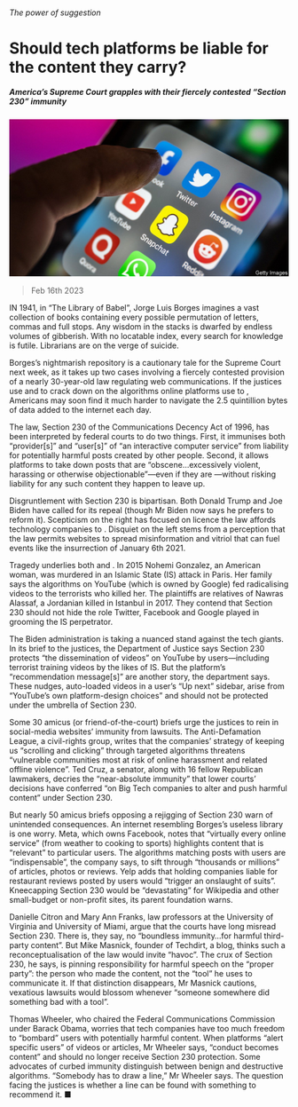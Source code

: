###### The power of suggestion

# Should tech platforms be liable for the content they carry? 

##### America’s Supreme Court grapples with their fiercely contested “Section 230” immunity 

![image](images/20230218_USP504.jpg) 

> Feb 16th 2023 

IN 1941, in “The Library of Babel”, Jorge Luis Borges imagines a vast collection of books containing every possible permutation of letters, commas and full stops. Any wisdom in the stacks is dwarfed by endless volumes of gibberish. With no locatable index, every search for knowledge is futile. Librarians are on the verge of suicide.

Borges’s nightmarish repository is a cautionary tale for the Supreme Court next week, as it takes up two cases involving a fiercely contested provision of a nearly 30-year-old law regulating web communications. If the justices use  and to crack down on the algorithms online platforms use to , Americans may soon find it much harder to navigate the 2.5 quintillion bytes of data added to the internet each day.

The law, Section 230 of the Communications Decency Act of 1996, has been interpreted by federal courts to do two things. First, it immunises both “provider[s]” and “user[s]” of “an interactive computer service” from liability for potentially harmful posts created by other people. Second, it allows platforms to take down posts that are “obscene…excessively violent, harassing or otherwise objectionable”—even if they are —without risking liability for any such content they happen to leave up. 

Disgruntlement with Section 230 is bipartisan. Both Donald Trump and Joe Biden have called for its repeal (though Mr Biden now says he prefers to reform it). Scepticism on the right has focused on licence the law affords technology companies to . Disquiet on the left stems from a perception that the law permits websites to spread misinformation and vitriol that can fuel events like the insurrection of January 6th 2021.

Tragedy underlies both and . In 2015 Nohemi Gonzalez, an American woman, was murdered in an Islamic State (IS) attack in Paris. Her family says the algorithms on YouTube (which is owned by Google) fed radicalising videos to the terrorists who killed her. The plaintiffs are relatives of Nawras Alassaf, a Jordanian killed in Istanbul in 2017. They contend that Section 230 should not hide the role Twitter, Facebook and Google played in grooming the IS perpetrator. 

The Biden administration is taking a nuanced stand against the tech giants. In its brief to the justices, the Department of Justice says Section 230 protects “the dissemination of videos” on YouTube by users—including terrorist training videos by the likes of IS. But the platform’s “recommendation message[s]” are another story, the department says. These nudges, auto-loaded videos in a user’s “Up next” sidebar, arise from “YouTube’s own platform-design choices” and should not be protected under the umbrella of Section 230. 

Some 30 amicus (or friend-of-the-court) briefs urge the justices to rein in social-media websites’ immunity from lawsuits. The Anti-Defamation League, a civil-rights group, writes that the companies’ strategy of keeping us “scrolling and clicking” through targeted algorithms threatens “vulnerable communities most at risk of online harassment and related offline violence”. Ted Cruz, a senator, along with 16 fellow Republican lawmakers, decries the “near-absolute immunity” that lower courts’ decisions have conferred “on Big Tech companies to alter and push harmful content” under Section 230. 

But nearly 50 amicus briefs opposing a rejigging of Section 230 warn of unintended consequences. An internet resembling Borges’s useless library is one worry. Meta, which owns Facebook, notes that “virtually every online service” (from weather to cooking to sports) highlights content that is “relevant” to particular users. The algorithms matching posts with users are “indispensable”, the company says, to sift through “thousands or millions” of articles, photos or reviews. Yelp adds that holding companies liable for restaurant reviews posted by users would “trigger an onslaught of suits”. Kneecapping Section 230 would be “devastating” for Wikipedia and other small-budget or non-profit sites, its parent foundation warns.

Danielle Citron and Mary Ann Franks, law professors at the University of Virginia and University of Miami, argue that the courts have long misread Section 230. There is, they say, no “boundless immunity…for harmful third-party content”. But Mike Masnick, founder of Techdirt, a blog, thinks such a reconceptualisation of the law would invite “havoc”. The crux of Section 230, he says, is pinning responsibility for harmful speech on the “proper party”: the person who made the content, not the “tool” he uses to communicate it. If that distinction disappears, Mr Masnick cautions, vexatious lawsuits would blossom whenever “someone somewhere did something bad with a tool”. 

Thomas Wheeler, who chaired the Federal Communications Commission under Barack Obama, worries that tech companies have too much freedom to “bombard” users with potentially harmful content. When platforms “alert specific users” of videos or articles, Mr Wheeler says, “conduct becomes content” and should no longer receive Section 230 protection. Some advocates of curbed immunity distinguish between benign and destructive algorithms. “Somebody has to draw a line,” Mr Wheeler says. The question facing the justices is whether a line can be found with something to recommend it. ■


